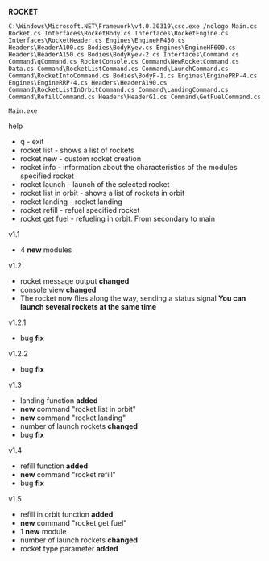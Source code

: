 **ROCKET**

```C:\Windows\Microsoft.NET\Framework\v4.0.30319\csc.exe /nologo Main.cs Rocket.cs Interfaces\RocketBody.cs Interfaces\RocketEngine.cs Interfaces\RocketHeader.cs Engines\EngineHF450.cs Headers\HeaderA100.cs Bodies\BodyKyev.cs Engines\EngineHF600.cs Headers\HeaderA150.cs Bodies\BodyKyev-2.cs Interfaces\Command.cs Command\qCommand.cs RocketConsole.cs Command\NewRocketCommand.cs Data.cs Command\RocketListCommand.cs Command\LaunchCommand.cs Command\RocketInfoCommand.cs Bodies\BodyF-1.cs Engines\EnginePRP-4.cs Engines\EngineRRP-4.cs Headers\HeaderA190.cs Command\RocketListInOrbitCommand.cs Command\LandingCommand.cs Command\RefillCommand.cs Headers\HeaderG1.cs Command\GetFuelCommand.cs```

```Main.exe```

help

- q - exit
- rocket list - shows a list of rockets
- rocket new - custom rocket creation
- rocket info - information about the characteristics of the modules specified rocket
- rocket launch - launch of the selected rocket
- rocket list in orbit - shows a list of rockets in orbit
- rocket landing - rocket landing
- rocket refill - refuel specified rocket
- rocket get fuel - refueling in orbit. From secondary to main

v1.1

- 4 **new** modules

v1.2

- rocket message output **changed**
- console view **changed**
- The rocket now flies along the way, sending a status signal **You can launch several rockets at the same time**

v1.2.1

- bug **fix**

v1.2.2

- bug **fix**

v1.3

- landing function **added**
- **new** command "rocket list in orbit"
- **new** command "rocket landing"
- number of launch rockets **changed**
- bug **fix**

v1.4

- refill function **added**
- **new** command "rocket refill"
- bug **fix**

v1.5

- refill in orbit function **added**
- **new** command "rocket get fuel"
- 1 **new** module
- number of launch rockets **changed**
- rocket type parameter **added**